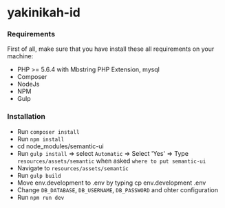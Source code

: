 # yakinikah-id

### Requirements

First of all, make sure that you have install these all requirements on your machine:
- PHP >= 5.6.4 with Mbstring PHP Extension, mysql
- Composer
- NodeJs
- NPM
- Gulp

### Installation

- Run `composer install`
- Run `npm install`
- cd node_modules/semantic-ui
- Run `gulp install` => select `Automatic` => Select 'Yes' => Type `resources/assets/semantic` when asked `where to put semantic-ui`
- Navigate to `resources/assets/semantic`
- Run `gulp build`
- Move env.development to .env by typing cp env.development .env
- Change `DB_DATABASE`, `DB_USERNAME`, `DB_PASSWORD` and ohter configuration
- Run `npm run dev`